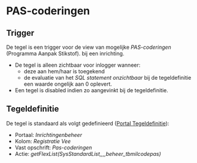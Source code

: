 # PAS-coderingen

## Trigger

De tegel is een trigger voor de view van mogelijke *PAS-coderingen* (Programma Aanpak Stikstof). bij een inrichting.

  - De tegel is alleen zichtbaar voor inlogger wanneer:
    - deze aan hem/haar is toegekend
    - de evaluatie van het *SQL statement onzichtbaar* bij de tegeldefinitie een waarde ongelijk aan 0 oplevert.
  - Een tegel is disabled indien zo aangevinkt bij de tegeldefinitie.

## Tegeldefinitie

De tegel is standaard als volgt gedefinieerd ([Portal Tegeldefinitie](/instellen_inrichten/portaldefinitie/portal_tegel.md)):

  - Portaal: *Inrichtingenbeheer*
  - Kolom: *Registratie Vee*
  - Vast opschrift: *Pas-coderingen*
  - Actie: *getFlexList(SysStandardList,,,,beheer_tbmilcodepas)*

